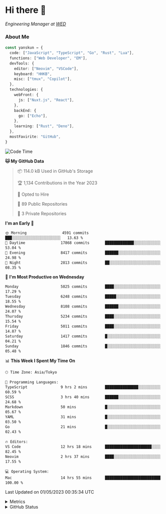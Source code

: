 # Hi there&nbsp;:wave:

<!-- ![Alt text](https://spotify-recently-played-readme.vercel.app/api?user=31kynbuubkiu3r4qh4hjuaglhfay) -->

_Engineering Manager at [WED](https://github.com/wedinc)_

### About Me

```ts
const yanskun = {
  code: ["JavaScript", "TypeScript", "Go", "Rust", "Lua"],
  functions: ["Web Developer", "EM"],
  devTools: {
    editor: ["Neovim", "VSCode"],
    keyboard: "HHKB",
    misc: ["tmux", "Copilot"],
  },
  technologies: {
    webFront: {
      js: ["Nuxt.js", "React"],
    },
    backEnd: {
      go: ["Echo"],
    },
    learning: ["Rust", "Deno"],
  },
  mostFavirite: "GitHub",
}
```

<!--START_SECTION:waka-->
![Code Time](http://img.shields.io/badge/Code%20Time-286%20hrs%203%20mins-blue)

**🐱 My GitHub Data** 

> 📦 114.0 kB Used in GitHub's Storage 
 > 
> 🏆 1,134 Contributions in the Year 2023
 > 
> 💼 Opted to Hire
 > 
> 📜 89 Public Repositories 
 > 
> 🔑 3 Private Repositories 
 > 
**I'm an Early 🐤** 

```text
🌞 Morning                4591 commits        ███░░░░░░░░░░░░░░░░░░░░░░   13.63 % 
🌆 Daytime                17868 commits       █████████████░░░░░░░░░░░░   53.04 % 
🌃 Evening                8417 commits        ██████░░░░░░░░░░░░░░░░░░░   24.98 % 
🌙 Night                  2813 commits        ██░░░░░░░░░░░░░░░░░░░░░░░   08.35 % 
```
📅 **I'm Most Productive on Wednesday** 

```text
Monday                   5825 commits        ████░░░░░░░░░░░░░░░░░░░░░   17.29 % 
Tuesday                  6248 commits        █████░░░░░░░░░░░░░░░░░░░░   18.55 % 
Wednesday                8108 commits        ██████░░░░░░░░░░░░░░░░░░░   24.07 % 
Thursday                 5234 commits        ████░░░░░░░░░░░░░░░░░░░░░   15.54 % 
Friday                   5011 commits        ████░░░░░░░░░░░░░░░░░░░░░   14.87 % 
Saturday                 1417 commits        █░░░░░░░░░░░░░░░░░░░░░░░░   04.21 % 
Sunday                   1846 commits        █░░░░░░░░░░░░░░░░░░░░░░░░   05.48 % 
```


📊 **This Week I Spent My Time On** 

```text
🕑︎ Time Zone: Asia/Tokyo

💬 Programming Languages: 
TypeScript               9 hrs 2 mins        ███████████████░░░░░░░░░░   60.59 % 
SCSS                     3 hrs 40 mins       ██████░░░░░░░░░░░░░░░░░░░   24.68 % 
Markdown                 50 mins             █░░░░░░░░░░░░░░░░░░░░░░░░   05.67 % 
YAML                     31 mins             █░░░░░░░░░░░░░░░░░░░░░░░░   03.50 % 
Go                       21 mins             █░░░░░░░░░░░░░░░░░░░░░░░░   02.43 % 

🔥 Editors: 
VS Code                  12 hrs 18 mins      █████████████████████░░░░   82.45 % 
Neovim                   2 hrs 37 mins       ████░░░░░░░░░░░░░░░░░░░░░   17.55 % 

💻 Operating System: 
Mac                      14 hrs 55 mins      █████████████████████████   100.00 % 
```


 Last Updated on 01/05/2023 00:35:34 UTC
<!--END_SECTION:waka-->

<details>
  <summary>Metrics</summary>
  <img src="https://github.com/yanskun/yanskun/blob/main/github-metrics.svg" alt="Metrics">
</details>

<details>
  <summary>GitHub Status</summary>
  <picture>
    <source media="(prefers-color-scheme: dark)" srcset="https://raw.githubusercontent.com/yanskun/yanskun/master/profile-summary-card-output/nord_dark/0-profile-details.svg">
   <img src="https://raw.githubusercontent.com/yanskun/yanskun/master/profile-summary-card-output/default/0-profile-details.svg">
  </picture>
  <br>
  <picture>
    <source media="(prefers-color-scheme: dark)" srcset="https://raw.githubusercontent.com/yanskun/yanskun/master/profile-summary-card-output/nord_dark/1-repos-per-language.svg">
   <img src="https://raw.githubusercontent.com/yanskun/yanskun/master/profile-summary-card-output/default/1-repos-per-language.svg">
  </picture>
  <picture>
    <source media="(prefers-color-scheme: dark)" srcset="https://raw.githubusercontent.com/yanskun/yanskun/master/profile-summary-card-output/nord_dark/2-most-commit-language.svg">
   <img src="https://raw.githubusercontent.com/yanskun/yanskun/master/profile-summary-card-output/default/2-most-commit-language.svg">
  </picture>
  <br>
  <picture>
    <source media="(prefers-color-scheme: dark)" srcset="https://raw.githubusercontent.com/yanskun/yanskun/master/profile-summary-card-output/nord_dark/3-stats.svg">
   <img src="https://raw.githubusercontent.com/yanskun/yanskun/master/profile-summary-card-output/default/3-stats.svg">
  </picture>
  <picture>
    <source media="(prefers-color-scheme: dark)" srcset="https://raw.githubusercontent.com/yanskun/yanskun/master/profile-summary-card-output/nord_dark/4-productive-time.svg">
   <img src="https://raw.githubusercontent.com/yanskun/yanskun/master/profile-summary-card-output/default/4-productive-time.svg">
  </picture>
</details>
